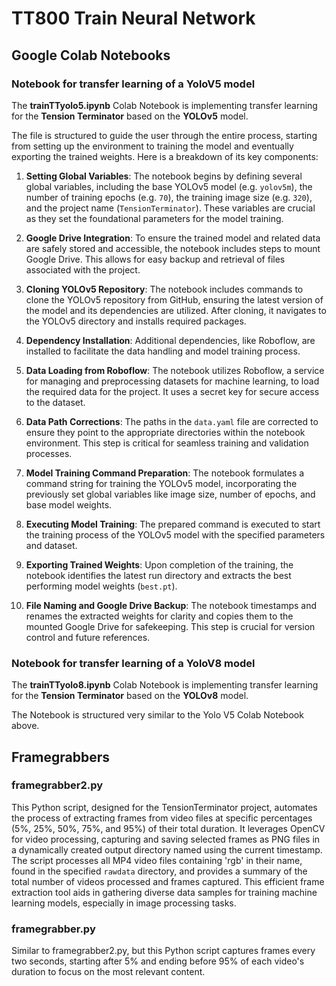 # TT800 Train Neural Network

## Google Colab Notebooks

### Notebook for transfer learning of a YoloV5 model

The **trainTTyolo5.ipynb** Colab Notebook is implementing transfer learning for the **Tension Terminator** based on the **YOLOv5** model. 

The file is structured to guide the user through the entire process, starting from setting up the environment to training the model and eventually exporting the trained weights. Here is a breakdown of its key components:

1. **Setting Global Variables**: The notebook begins by defining several global variables, including the base YOLOv5 model (e.g. `yolov5m`), the number of training epochs (e.g. `70`), the training image size (e.g. `320`), and the project name (`TensionTerminator`). These variables are crucial as they set the foundational parameters for the model training.

2. **Google Drive Integration**: To ensure the trained model and related data are safely stored and accessible, the notebook includes steps to mount Google Drive. This allows for easy backup and retrieval of files associated with the project.

3. **Cloning YOLOv5 Repository**: The notebook includes commands to clone the YOLOv5 repository from GitHub, ensuring the latest version of the model and its dependencies are utilized. After cloning, it navigates to the YOLOv5 directory and installs required packages.

4. **Dependency Installation**: Additional dependencies, like Roboflow, are installed to facilitate the data handling and model training process.

5. **Data Loading from Roboflow**: The notebook utilizes Roboflow, a service for managing and preprocessing datasets for machine learning, to load the required data for the project. It uses a secret key for secure access to the dataset.

6. **Data Path Corrections**: The paths in the `data.yaml` file are corrected to ensure they point to the appropriate directories within the notebook environment. This step is critical for seamless training and validation processes.

7. **Model Training Command Preparation**: The notebook formulates a command string for training the YOLOv5 model, incorporating the previously set global variables like image size, number of epochs, and base model weights.

8. **Executing Model Training**: The prepared command is executed to start the training process of the YOLOv5 model with the specified parameters and dataset.

9. **Exporting Trained Weights**: Upon completion of the training, the notebook identifies the latest run directory and extracts the best performing model weights (`best.pt`).

10. **File Naming and Google Drive Backup**: The notebook timestamps and renames the extracted weights for clarity and copies them to the mounted Google Drive for safekeeping. This step is crucial for version control and future references.


### Notebook for transfer learning of a YoloV8 model

The **trainTTyolo8.ipynb** Colab Notebook is implementing transfer learning for the **Tension Terminator** based on the **YOLOv8** model.

The Notebook is structured very similar to the Yolo V5 Colab Notebook above.


## Framegrabbers

### framegrabber2.py
This Python script, designed for the TensionTerminator project, automates the process of extracting frames from video files at specific percentages (5%, 25%, 50%, 75%, and 95%) of their total duration. It leverages OpenCV for video processing, capturing and saving selected frames as PNG files in a dynamically created output directory named using the current timestamp. The script processes all MP4 video files containing 'rgb' in their name, found in the specified `rawdata` directory, and provides a summary of the total number of videos processed and frames captured. This efficient frame extraction tool aids in gathering diverse data samples for training machine learning models, especially in image processing tasks.

### framegrabber.py
Similar to framegrabber2.py, but this Python script captures frames every two seconds, starting after 5% and ending before 95% of each video's duration to focus on the most relevant content. 